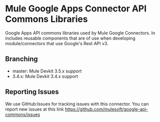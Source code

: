 Mule Google Apps Connector API Commons Libraries
================================================

Google Apps API commons libraries used by Mule Google Connectors. In includes reusable components that are of use when
developing module/connectors that use Google's Rest API v3.

Branching
---------

- master: Mule Devkit 3.5.x support
- 3.4.x: Mule Devkit 3.4.x support

Reporting Issues
----------------

We use GitHub:Issues for tracking issues with this connector. You can report new issues at this link https://github.com/mulesoft/google-api-commons/issues

